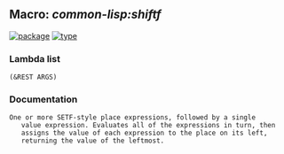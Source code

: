 ## Macro: ***common-lisp:shiftf***
[![package](https://img.shields.io/badge/Package-COMMON--LISP-5f9ea0.svg?style=social&colorA=999999)](../) [![type](https://img.shields.io/badge/Type-Macro-5f9ea0.svg?style=social&colorA=999999)](../#macro) 
### Lambda list
```
(&REST ARGS)
```
### Documentation
```
One or more SETF-style place expressions, followed by a single
   value expression. Evaluates all of the expressions in turn, then
   assigns the value of each expression to the place on its left,
   returning the value of the leftmost.
```
